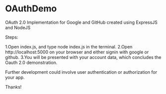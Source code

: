 # OAuthDemo
OAuth 2.0 Implementation for Google and GitHub created using ExpressJS and NodeJS

Steps: 

1.Open index.js, and type node index.js in the terminal. 
2.Open http://localhost:5000 on your browser and either signin with google or github.
3.You will be presented with your account data, which concludes the Oauth 2.0 demonstration.

Further development could involve user authentication or authorization for your app.

Thanks!
